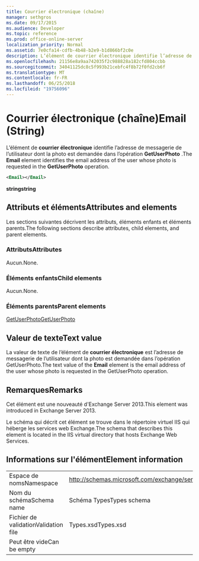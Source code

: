 ```yaml
---
title: Courrier électronique (chaîne)
manager: sethgros
ms.date: 09/17/2015
ms.audience: Developer
ms.topic: reference
ms.prod: office-online-server
localization_priority: Normal
ms.assetid: 7e0cfa14-cdfb-4b48-b2e9-b1d866bf2c0e
description: L’élément de courrier électronique identifie l’adresse de messagerie de l’utilisateur dont la photo est demandée dans l’opération GetUserPhoto.
ms.openlocfilehash: 21156e8a9aa742035f2c988828a182cfd804ccbb
ms.sourcegitcommit: 34041125dc8c5f993b21cebfc4f8b72f0fd2cb6f
ms.translationtype: MT
ms.contentlocale: fr-FR
ms.lasthandoff: 06/25/2018
ms.locfileid: "19756096"
---
```

# <a name="email-string"></a><span data-ttu-id="a5fa9-103">Courrier électronique (chaîne)</span><span class="sxs-lookup"><span data-stu-id="a5fa9-103">Email (String)</span></span>

<span data-ttu-id="a5fa9-104">L’élément de **courrier électronique** identifie l’adresse de messagerie de l’utilisateur dont la photo est demandée dans l’opération **GetUserPhoto** .</span><span class="sxs-lookup"><span data-stu-id="a5fa9-104">The **Email** element identifies the email address of the user whose photo is requested in the **GetUserPhoto** operation.</span></span> 
  
```XML
<Email></Email>
```

 <span data-ttu-id="a5fa9-105">**string**</span><span class="sxs-lookup"><span data-stu-id="a5fa9-105">**string**</span></span>
## <a name="attributes-and-elements"></a><span data-ttu-id="a5fa9-106">Attributs et éléments</span><span class="sxs-lookup"><span data-stu-id="a5fa9-106">Attributes and elements</span></span>

<span data-ttu-id="a5fa9-107">Les sections suivantes décrivent les attributs, éléments enfants et éléments parents.</span><span class="sxs-lookup"><span data-stu-id="a5fa9-107">The following sections describe attributes, child elements, and parent elements.</span></span>
  
### <a name="attributes"></a><span data-ttu-id="a5fa9-108">Attributs</span><span class="sxs-lookup"><span data-stu-id="a5fa9-108">Attributes</span></span>

<span data-ttu-id="a5fa9-109">Aucun.</span><span class="sxs-lookup"><span data-stu-id="a5fa9-109">None.</span></span>
  
### <a name="child-elements"></a><span data-ttu-id="a5fa9-110">Éléments enfants</span><span class="sxs-lookup"><span data-stu-id="a5fa9-110">Child elements</span></span>

<span data-ttu-id="a5fa9-111">Aucun.</span><span class="sxs-lookup"><span data-stu-id="a5fa9-111">None.</span></span>
  
### <a name="parent-elements"></a><span data-ttu-id="a5fa9-112">Éléments parents</span><span class="sxs-lookup"><span data-stu-id="a5fa9-112">Parent elements</span></span>

[<span data-ttu-id="a5fa9-113">GetUserPhoto</span><span class="sxs-lookup"><span data-stu-id="a5fa9-113">GetUserPhoto</span></span>](getuserphoto.md)
  
## <a name="text-value"></a><span data-ttu-id="a5fa9-114">Valeur de texte</span><span class="sxs-lookup"><span data-stu-id="a5fa9-114">Text value</span></span>

<span data-ttu-id="a5fa9-115">La valeur de texte de l’élément de **courrier électronique** est l’adresse de messagerie de l’utilisateur dont la photo est demandée dans l’opération GetUserPhoto.</span><span class="sxs-lookup"><span data-stu-id="a5fa9-115">The text value of the **Email** element is the email address of the user whose photo is requested in the GetUserPhoto operation.</span></span> 
  
## <a name="remarks"></a><span data-ttu-id="a5fa9-116">Remarques</span><span class="sxs-lookup"><span data-stu-id="a5fa9-116">Remarks</span></span>

<span data-ttu-id="a5fa9-117">Cet élément est une nouveauté d'Exchange Server 2013.</span><span class="sxs-lookup"><span data-stu-id="a5fa9-117">This element was introduced in Exchange Server 2013.</span></span>
  
<span data-ttu-id="a5fa9-118">Le schéma qui décrit cet élément se trouve dans le répertoire virtuel IIS qui héberge les services web Exchange.</span><span class="sxs-lookup"><span data-stu-id="a5fa9-118">The schema that describes this element is located in the IIS virtual directory that hosts Exchange Web Services.</span></span>
  
## <a name="element-information"></a><span data-ttu-id="a5fa9-119">Informations sur l'élément</span><span class="sxs-lookup"><span data-stu-id="a5fa9-119">Element information</span></span>

|||
|:-----|:-----|
|<span data-ttu-id="a5fa9-120">Espace de noms</span><span class="sxs-lookup"><span data-stu-id="a5fa9-120">Namespace</span></span>  <br/> |http://schemas.microsoft.com/exchange/services/2006/types  <br/> |
|<span data-ttu-id="a5fa9-121">Nom du schéma</span><span class="sxs-lookup"><span data-stu-id="a5fa9-121">Schema name</span></span>  <br/> |<span data-ttu-id="a5fa9-122">Schéma Types</span><span class="sxs-lookup"><span data-stu-id="a5fa9-122">Types schema</span></span>  <br/> |
|<span data-ttu-id="a5fa9-123">Fichier de validation</span><span class="sxs-lookup"><span data-stu-id="a5fa9-123">Validation file</span></span>  <br/> |<span data-ttu-id="a5fa9-124">Types.xsd</span><span class="sxs-lookup"><span data-stu-id="a5fa9-124">Types.xsd</span></span>  <br/> |
|<span data-ttu-id="a5fa9-125">Peut être vide</span><span class="sxs-lookup"><span data-stu-id="a5fa9-125">Can be empty</span></span>  <br/> ||
   

